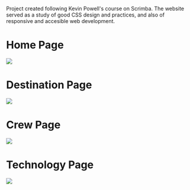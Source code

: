 <p>Project created following Kevin Powell's course on Scrimba. The website served as a study of good CSS design and practices, and also of responsive and accesible web development.</p>

<h1>Home Page</h1>
<img src='https://github.com/user-attachments/assets/265adad2-aba6-4a70-ab17-4a1b61e2210a' />
<br>
<h1>Destination Page</h1>
<img src='https://github.com/user-attachments/assets/f411fd84-f3c8-4bf0-98c7-81d709f78f70' />
<br>
<h1>Crew Page</h1>
<img src='https://github.com/user-attachments/assets/492c0f5c-b4b9-4ca0-b8dc-d3d0af37033b' />
<br>
<h1>Technology Page</h1>
<img src='https://github.com/user-attachments/assets/870678be-5eae-40e6-9ae5-1c0f01b01f28' />
